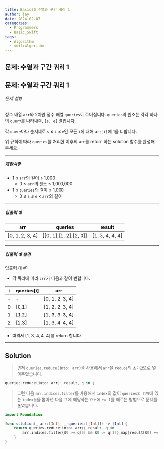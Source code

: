 ```yaml
---
title: Basic70 수열과 구간 쿼리 1
author: jay
date: 2024-02-07
categories:
  - Programmers
  - Basic_Swift
tags:
  - Algorithm
  - SwiftAlgorithm
---
```

## 문제: 수열과 구간 쿼리 1
## 문제: 수열과 구간 쿼리 1

###### 문제 설명

정수 배열 `arr`와 2차원 정수 배열 `queries`이 주어집니다. `queries`의 원소는 각각 하나의 `query`를 나타내며, `[s, e]` 꼴입니다.

각 `query`마다 순서대로 `s` ≤ `i` ≤ `e`인 모든 `i`에 대해 `arr[i]`에 1을 더합니다.

위 규칙에 따라 `queries`를 처리한 이후의 `arr`를 return 하는 solution 함수를 완성해 주세요.

---

##### 제한사항

- 1 ≤ `arr`의 길이 ≤ 1,000
    - 0 ≤ `arr`의 원소 ≤ 1,000,000
- 1 ≤ `queries`의 길이 ≤ 1,000
    - 0 ≤ `s` ≤ `e` < `arr`의 길이

---

##### 입출력 예

|arr|queries|result|
|---|---|---|
|[0, 1, 2, 3, 4]|[[0, 1],[1, 2],[2, 3]]|[1, 3, 4, 4, 4]|

---

##### 입출력 예 설명

입출력 예 #1

- 각 쿼리에 따라 `arr`가 다음과 같이 변합니다.

|i|queries[i]|arr|
|---|---|---|
|-|-|[0, 1, 2, 3, 4]|
|0|[0,1]|[1, 2, 2, 3, 4]|
|1|[1,2]|[1, 3, 3, 3, 4]|
|2|[2,3]|[1, 3, 4, 4, 4]|

- 따라서 [1, 3, 4, 4, 4]를 return 합니다.

---

## Solution

> 먼저 `queries.reduce(into: arr)`을 사용해서 `arr`을 `reduce`의 `초기값`으로 넣어주었습니다.

```swift
queries.reduce(into: arr){ result, q in }
```

> 그런 다음 `arr.indices.filter`를 사용해서 `index`의 값이 `queries의 범위`에 있는 `index들`을 뽑아낸 다음 그에 해당하는 `요소에 += 1`를 해주는 방법으로 문제를 풀었습니다.

```swift
import Foundation

func solution(_ arr:[Int], _ queries:[[Int]]) -> [Int] {
    return queries.reduce(into: arr){ result, q in
        arr.indices.filter{$0 >= q[0] && $0 <= q[1]}.map{result[$0] += 1}
    }
}
```
